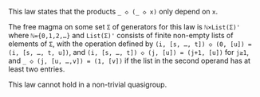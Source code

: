 This law states that the products `_ ◇ (_ ◇ x)` only depend on `x`.

The free magma on some set `Σ` of generators for this law is `ℕ×List(Σ)'` where `ℕ={0,1,2,…}` and `List(Σ)'` consists of finite non-empty lists of elements of `Σ`, with the operation defined by `(i, [s, …, t]) ◇ (0, [u]) = (i, [s, …, t, u])`, and `(i, [s, …, t]) ◇ (j, [u]) = (j+1, [u])` for `j≥1`, and `_ ◇ (j, [u, …,v]) = (1, [v])` if the list in the second operand has at least two entries.

This law cannot hold in a non-trivial quasigroup.
